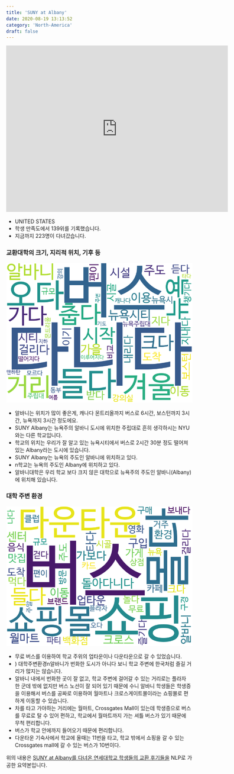 ```yaml
---
title: 'SUNY at Albany'
date: 2020-08-19 13:13:52
category: 'North-America'
draft: false
---
```


<iframe
width="600"
height="450"
frameborder="0" style="border:0"
src="https://www.google.com/maps/embed/v1/place?key=AIzaSyC9e1AME-pVmWC4hBpFdu5S4dKzyepa3HQ&q=SUNY+at+Albany&center=42.6849814,-73.824773&zoom=14" allowfullscreen>
</iframe>


* UNITED STATES
* 학생 만족도에서 139위를 기록했습니다.
* 지금까지 223명이 다녀갔습니다. 

### 교환대학의 크기, 지리적 위치, 기후 등

![gen_info-WordCloud](../univ_wordclouds_okt/gen_info/US000172_gen_info_okt.png)

* 알바니는 위치가 많이 좋은게, 캐나다 몬트리올까지 버스로 6시간, 보스턴까지 3시간, 뉴욕까지 3시간 정도에요.
* SUNY Albany는 뉴욕주의 알바니 도시에 위치한 주립대로 흔히 생각하시는 NYU와는 다른 학교입니다.
* 학교의 위치는 우리가 잘 알고 있는 뉴욕시티에서 버스로 2시간 30분 정도 떨어져 있는 Albany라는 도시에 있습니다.
* SUNY Albany는 뉴욕의 주도인 알바니에 위치하고 있다.
* n학교는 뉴욕의 주도인 Albany에 위치하고 있다.
* 알바니대학은 우리 학교 보다 크지 않은 대학으로 뉴욕주의 주도인 알바니(Albany)에 위치해 있습니다.


### 대학 주변 환경

![env_info-WordCloud](../univ_wordclouds_okt/env_info/US000172_env_info_okt.png)

* 무료 버스를 이용하여 학교 주위의 업타운이나 다운타운으로 갈 수 있었습니다.
* ) 대학주변환경n알바니가 번화한 도시가 아니다 보니 학교 주변에 한국처럼 즐길 거리가 많지는 않습니다.
* 알바니 내에서 번화한 곳이 잘 없고, 학교 주변에 걸어갈 수 있는 거리로는 플라자 한 군데 밖에 없지만 버스 노선이 잘 되어 있기 때문에 수니 알바니 학생들은 학생증을 이용해서 버스를 공짜로 이용하여 월마트나 크로스게이트몰이라는 쇼핑몰로 편하게 이동할 수 있습니다.
* 차를 타고 가야하는 거리에는 월마트, Crossgates Mall이 있는데 학생증으로 버스를 무료로 탈 수 있어 편하고, 학교에서 월마트까지 가는 셔틀 버스가 있기 때문에 무척 편리합니다.
* 버스가 학교 안에까지 들어오기 때문에 편리합니다.
* 다운타운 기숙사에서 학교에 올때는 11번을 타고, 학교 밖에서 쇼핑을 갈 수 있는 Crossgates mall에 갈 수 있는 버스가 10번이다.


위의 내용은 [SUNY at Albany를 다녀온 연세대학교 학생들의 교환 후기들을](http://oia.yonsei.ac.kr/partner/expReport.asp?ucode=US000172&bgbn=A) NLP로 가공한 요약본입니다. 
